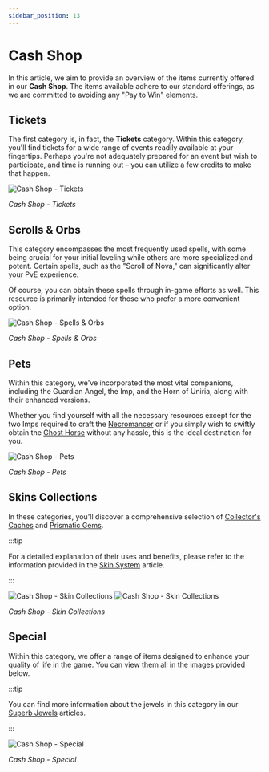 ```yaml
---
sidebar_position: 13
---
```


# Cash Shop

In this article, we aim to provide an overview of the items currently offered in our **Cash Shop**. The items available adhere to our standard offerings, as we are committed to avoiding any "Pay to Win" elements.

## Tickets

The first category is, in fact, the **Tickets** category. Within this category, you'll find tickets for a wide range of events readily available at your fingertips. Perhaps you're not adequately prepared for an event but wish to participate, and time is running out – you can utilize a few credits to make that happen.

![Cash Shop - Tickets](/img/client-features/cash-shop-1.jpg)

_Cash Shop - Tickets_

## Scrolls & Orbs

This category encompasses the most frequently used spells, with some being crucial for your initial leveling while others are more specialized and potent. Certain spells, such as the "Scroll of Nova," can significantly alter your PvE experience.

Of course, you can obtain these spells through in-game efforts as well. This resource is primarily intended for those who prefer a more convenient option.

![Cash Shop - Spells & Orbs](/img/client-features/cash-shop-2.jpg)

_Cash Shop - Spells & Orbs_

## Pets

Within this category, we've incorporated the most vital companions, including the Guardian Angel, the Imp, and the Horn of Uniria, along with their enhanced versions.

Whether you find yourself with all the necessary resources except for the two Imps required to craft the [Necromancer](/crafting/pets/necromancer) or if you simply wish to swiftly obtain the [Ghost Horse](/crafting/pets/ghost-horse) without any hassle, this is the ideal destination for you.

![Cash Shop - Pets](/img/client-features/cash-shop-3.jpg)

_Cash Shop - Pets_

## Skins Collections

In these categories, you'll discover a comprehensive selection of [Collector's Caches](/skin-system#cash-shop) and [Prismatic Gems](/category/prismatic-gems).

:::tip

For a detailed explanation of their uses and benefits, please refer to the information provided in the [Skin System](/skin-system) article.

:::

![Cash Shop - Skin Collections](/img/client-features/cash-shop-4.jpg) ![Cash Shop - Skin Collections](/img/client-features/cash-shop-5.jpg)

_Cash Shop - Skin Collections_

## Special

Within this category, we offer a range of items designed to enhance your quality of life in the game. You can view them all in the images provided below.

:::tip

You can find more information about the jewels in this category in our [Superb Jewels](/category/superb-jewels) articles.

:::

![Cash Shop - Special](/img/client-features/cash-shop-6.jpg)

_Cash Shop - Special_